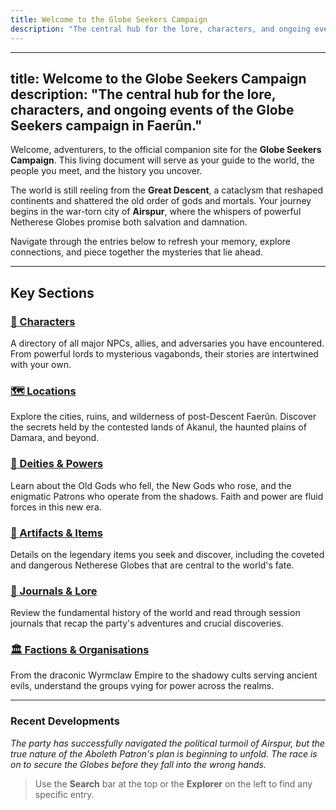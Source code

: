 ```yaml
---
title: Welcome to the Globe Seekers Campaign
description: "The central hub for the lore, characters, and ongoing events of the Globe Seekers campaign in Faerûn."
---
```

---
title: Welcome to the Globe Seekers Campaign
description: "The central hub for the lore, characters, and ongoing events of the Globe Seekers campaign in Faerûn."
---

Welcome, adventurers, to the official companion site for the **Globe Seekers Campaign**. This living document will serve as your guide to the world, the people you meet, and the history you uncover.

The world is still reeling from the **Great Descent**, a cataclysm that reshaped continents and shattered the old order of gods and mortals. Your journey begins in the war-torn city of **Airspur**, where the whispers of powerful Netherese Globes promise both salvation and damnation.

Navigate through the entries below to refresh your memory, explore connections, and piece together the mysteries that lie ahead.

---

## Key Sections

<div class="grid-container">
    <div class="grid-item">
        <h3><a href="/globeseekers/main/characters/">👥 Characters</a></h3>
        <p>A directory of all major NPCs, allies, and adversaries you have encountered. From powerful lords to mysterious vagabonds, their stories are intertwined with your own.</p>
    </div>
    <div class="grid-item">
        <h3><a href="/globeseekers/main/locations/">🗺️ Locations</a></h3>
        <p>Explore the cities, ruins, and wilderness of post-Descent Faerûn. Discover the secrets held by the contested lands of Akanul, the haunted plains of Damara, and beyond.</p>
    </div>
    <div class="grid-item">
        <h3><a href="/globeseekers/main/notes/Faerun-Deities/">🙏 Deities & Powers</a></h3>
        <p>Learn about the Old Gods who fell, the New Gods who rose, and the enigmatic Patrons who operate from the shadows. Faith and power are fluid forces in this new era.</p>
    </div>
    <div class="grid-item">
        <h3><a href="/globeseekers/main/items/">💎 Artifacts & Items</a></h3>
        <p>Details on the legendary items you seek and discover, including the coveted and dangerous Netherese Globes that are central to the world's fate.</p>
    </div>
    <div class="grid-item">
        <h3><a href="/globeseekers/main/journals/">📜 Journals & Lore</a></h3>
        <p>Review the fundamental history of the world and read through session journals that recap the party's adventures and crucial discoveries.</p>
    </div>
    <div class="grid-item">
        <h3><a href="/globeseekers/main/organisations/">🏛️ Factions & Organisations</a></h3>
        <p>From the draconic Wyrmclaw Empire to the shadowy cults serving ancient evils, understand the groups vying for power across the realms.</p>
    </div>
</div>

---

### Recent Developments

*The party has successfully navigated the political turmoil of Airspur, but the true nature of the Aboleth Patron's plan is beginning to unfold. The race is on to secure the Globes before they fall into the wrong hands.*

> Use the **Search** bar at the top or the **Explorer** on the left to find any specific entry.